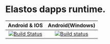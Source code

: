 Elastos dapps runtime.
==========================
|Android & IOS|Android(Windows)|
|:-:|:-:|
|[![Build Status](https://travis-ci.org/elastos/Elastos.Trinity.Runtime.svg)](https://travis-ci.org/elastos/Elastos.Trinity.Runtime)|[![Build status](https://ci.appveyor.com/api/projects/status/w5oy1xsi50x6q2ao?svg=true)](https://ci.appveyor.com/project/Elastos/elastos-trinity-runtime)|
